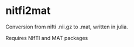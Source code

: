 nitfi2mat
=========

Conversion from nifti .nii.gz to .mat, written in julia.

Requires NIfTI and MAT packages
